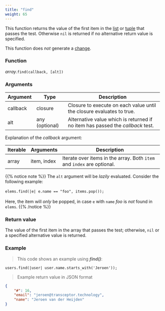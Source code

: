 ```yaml
---
title: "find"
weight: 65
---
```


This function returns the value of the first item in the [list](..) or [tuple](../../tuple) that passes the test.
Otherwise `nil` is returned  if no alternative return value is specified.

This function does *not* generate a [change](../../../overview/changes).

### Function

*array*.`find(callback, [alt])`

### Arguments

Argument | Type | Description
-------- | ---- | -----------
callback | closure | Closure to execute on each value until the closure evaluates to true.
alt | any (optional) | Alternative value which is returned if no item has passed the *callback* test.

Explanation of the *callback* argument:

Iterable | Arguments   | Description
-------- | ----------- | -----------
array    | item, index | Iterate over items in the array. Both `item` and `index` are optional.

{{% notice note %}}
The `alt` argument will be *lazily* evaluated. Consider the following example: \
\
  `elems.find(|e| e.name == "foo", items.pop());` \
\
Here, the item will *only* be popped, in case `e` with `name` *foo* is *not* found in `elems`.
{{% /notice %}}

### Return value

The value of the first item in the array that passes the test;
otherwise, `nil` or a specified alternative value is returned.

### Example

> This code shows an example using ***find()***:

```thingsdb,syntax_only
users.find(|user| user.name.starts_with('Jeroen'));
```

> Example return value in JSON format

```json
{
    "#": 16,
    "email": "jeroen@transceptor.technology",
    "name": "Jeroen van der Heijden"
}
```
